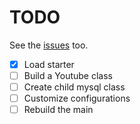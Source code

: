 # TODO
See the [issues](https://github.com/drkostas/youbot/issues) too.
- [X] Load starter
- [ ] Build a Youtube class
- [ ] Create child mysql class
- [ ] Customize configurations
- [ ] Rebuild the main
